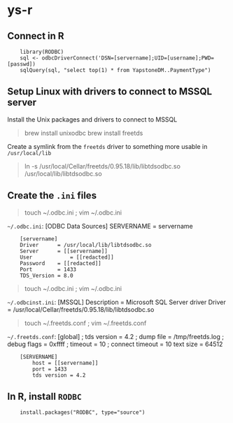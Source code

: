 # ys-r

## Connect in R

		library(RODBC)
		sql <- odbcDriverConnect('DSN=[servername];UID=[username];PWD=[passwd])
		sqlQuery(sql, "select top(1) * from YapstoneDM..PaymentType")


## Setup Linux with drivers to connect to MSSQL server

Install the Unix packages and drivers to connect to MSSQL

> brew install unixodbc
> brew install freetds

Create a symlink from the `freetds` driver to something more usable in `/usr/local/lib`

> ln -s /usr/local/Cellar/freetds/0.95.18/lib/libtdsodbc.so /usr/local/lib/libtdsodbc.so

## Create the `.ini` files

> touch ~/.odbc.ini ; vim ~/.odbc.ini

`~/.odbc.ini`:
		[ODBC Data Sources]
		SERVERNAME     = servername

		[servername]
		Driver	    = /usr/local/lib/libtdsodbc.so
		Server      = [[servername]]
		User 	    	= [[redacted]]
		Password    = [[redacted]]
		Port        = 1433
		TDS_Version = 8.0

> touch ~/.odbc.ini ; vim ~/.odbc.ini

`~/.odbcinst.ini`:
		[MSSQL]
		Description   = Microsoft SQL Server driver
		Driver        = /usr/local/Cellar/freetds/0.95.18/lib/libtdsodbc.so

> touch ~/.freetds.conf ; vim ~/.freetds.conf

`~/.freetds.conf`:
		[global]
		;	tds version = 4.2
		;	dump file = /tmp/freetds.log
		;	debug flags = 0xffff
		;	timeout = 10
		;	connect timeout = 10
		text size = 64512

		[SERVERNAME]
			host = [[servername]]
			port = 1433
			tds version = 4.2

## In R, install `RODBC`
	
		install.packages("RODBC", type="source")

